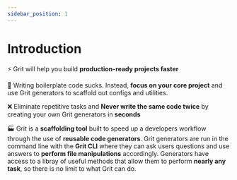 ```yaml
---
sidebar_position: 1
---
```


# Introduction

⚡️ Grit will help you build **production-ready projects faster**

🎯 Writing boilerplate code sucks. Instead, **focus on your core project** and use Grit generators to scaffold out configs and utilities.

❌ Eliminate repetitive tasks and **Never write the same code twice** by creating your own Grit generators in **seconds**

🏭 Grit is a **scaffolding tool** built to speed up a developers workflow through the use of **reusable code generators**. Grit generators are run in the command line with the **Grit CLI** where they can ask users questions and use answers to **perform file manipulations** accordingly. Generators have access to a libray of useful methods that allow them to perform **nearly any task**, so there is no limit to what Grit can do.